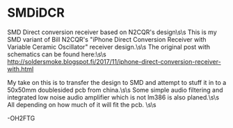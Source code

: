 # SMDiDCR
SMD Direct conversion receiver based on N2CQR's design\s\s
This is my SMD variant of Bill N2CQR's "iPhone Direct Conversion Receiver with Variable Ceramic Oscillator" receiver design.\s\s
The original post with schematics can be found here:\s\s
http://soldersmoke.blogspot.fi/2017/11/iphone-direct-conversion-receiver-with.html

My take on this is to transfer the design to SMD and attempt to stuff it in to a 50x50mm doublesided pcb from china.\s\s
Some simple audio filtering and  integrated low noise audio amplifier which is not lm386 is also planed.\s\s
All depending on how much of it will fit the pcb. \s\s

-OH2FTG
